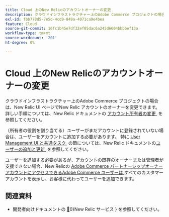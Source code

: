```yaml
---
title: Cloud 上のNew Relicのアカウントオーナーの変更
description: クラウドインフラストラクチャー上のAdobe Commerce プロジェクトの場合は、New Relic UI ページでNew Relic アカウントのオーナーを変更できます。 手順について詳しくは、New Relic ドキュメントの [ アカウントとユーザーアクセスの管理に関するチュートリアル ] （https://docs.newrelic.com/docs/accounts/accounts-billing/new-relic-one-user-management/account-user-mgmt-tutorial/）を参照してください。
exl-id: fbb778d5-7e5d-4cd9-849a-4071ca9e4bea
feature: Cloud
source-git-commit: 16fc1b45e7df32ef05dac6a245d6604bbbbef13a
workflow-type: tm+mt
source-wordcount: '201'
ht-degree: 0%

---
```


# Cloud 上のNew Relicのアカウントオーナーの変更

クラウドインフラストラクチャー上のAdobe Commerce プロジェクトの場合は、New Relic UI ページでNew Relic アカウントのオーナーを変更できます。 詳しい手順については、New Relic ドキュメントの [&#x200B; アカウント所有者の変更 &#x200B;](https://docs.newrelic.com/docs/accounts/accounts-billing/new-relic-one-user-management/account-user-mgmt-tutorial/) を参照してください。

（所有者の役割を割り当てる）ユーザーがまだアカウントに登録されていない場合は、ユーザーをアカウントに追加する必要があります。 特に [User Management UI と共通タスク &#x200B;](https://docs.newrelic.com/docs/accounts/accounts-billing/new-relic-one-user-management/user-management-ui-and-tasks/#add-users) の節については、New Relic ドキュメントの [&#x200B; ユーザーの追加と更新 &#x200B;](https://docs.newrelic.com/docs/accounts/accounts-billing/new-relic-one-user-management/user-management-ui-and-tasks/#where) を参照してください。

ユーザーを追加する必要があるが、アカウントの既存のオーナーまたは管理者が支援できない場合、New Relicの [Adobe Commerce パートナーシップオーナーアカウントにアクセスできるAdobe Commerce ユーザーは &#x200B;](https://account.newrelic.com/accounts/1311131/users) すべてのカスタマーアカウントを表示し、お客様に代わってユーザーを追加できます。

## 関連資料

* 開発者向けドキュメントの [&#128279;](https://experienceleague.adobe.com/ja/docs/commerce-cloud-service/user-guide/monitor/new-relic/new-relic-service)0&rbrace;New Relic サービス &rbrace; を参照してください。
